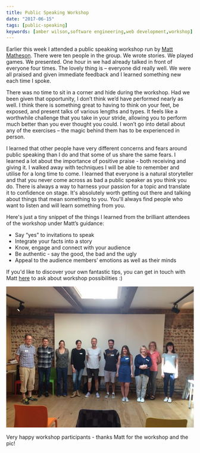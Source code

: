 ```yaml
---
title: Public Speaking Workshop
date: "2017-06-15"
tags: [public-speaking]
keywords: [amber wilson,software engineering,web development,workshop]
---
```


Earlier this week I attended a public speaking workshop run by [Matt Matheson](https://www.improvisingchange.co.uk/). There were ten people in the group. We wrote stories. We played games. We presented. One hour in we had already talked in front of everyone four times. The lovely thing is – everyone did really well. We were all praised and given immediate feedback and I learned something new each time I spoke.

There was no time to sit in a corner and hide during the workshop. Had we been given that opportunity, I don’t think we’d have performed nearly as well. I think there is something great to having to think on your feet, be exposed, and present talks of various lengths and types. It feels like a worthwhile challenge that you take in your stride, allowing you to perform much better than you ever thought you could. I won’t go into detail about any of the exercises – the magic behind them has to be experienced in person.

I learned that other people have very different concerns and fears around public speaking than I do and that some of us share the same fears. I learned a lot about the importance of positive praise - both receiving and giving it. I walked away with techniques I will be able to remember and utilise for a long time to come. I learned that everyone is a natural storyteller and that you never come across as bad a public speaker as you think you do. There is always a way to harness your passion for a topic and translate it to confidence on stage. It's absolutely worth getting out there and talking about things that mean something to you. You'll always find people who want to listen and will learn something from you.

Here's just a tiny snippet of the things I learned from the brilliant attendees of the workshop under Matt’s guidance:

*   Say “yes” to invitations to speak
*   Integrate your facts into a story
*   Know, engage and connect with your audience
*   Be authentic - say the good, the bad and the ugly
*   Appeal to the audience members’ emotions as well as their minds

If you'd like to discover your own fantastic tips, you can get in touch with Matt [here](https://www.improvisingchange.co.uk/get-in-touch) to ask about workshop possibilities :)

![Attendees of the public speaking workshop](img/publicspeaking.jpg)

Very happy workshop participants - thanks Matt for the workshop and the pic!